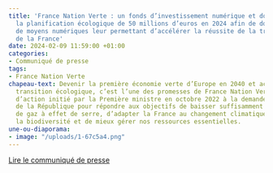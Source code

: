```yaml
---
title: 'France Nation Verte : un fonds d’investissement numérique et données pour
  la planification écologique de 50 millions d’euros en 2024 afin de doter les administrations
  de moyens numériques leur permettant d’accélérer la réussite de la transition écologique
  de la France'
date: 2024-02-09 11:59:00 +01:00
categories:
- Communiqué de presse
tags:
- France Nation Verte
chapeau-text: Devenir la première économie verte d’Europe en 2040 et accélérer la
  transition écologique, c’est l’une des promesses de France Nation Verte, un plan
  d’action initié par la Première ministre en octobre 2022 à la demande du président
  de la République pour répondre aux objectifs de baisser suffisamment les émissions
  de gaz à effet de serre, d’adapter la France au changement climatique, de restaurer
  la biodiversité et de mieux gérer nos ressources essentielles.
une-ou-diaporama:
- image: "/uploads/1-67c5a4.png"
---
```


<div class="lien-important"><p><a href="https://numerique.gouv.fr/espace-presse/fonds-dinvestissement-numerique-et-donnees-pour-la-planification-ecologique/">Lire le communiqué de presse</a></p></div>